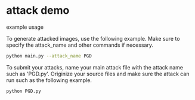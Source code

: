 # attack demo

example usage

To generate attacked images, use the following example. Make sure to specify the attack_name and other commands if necessary.
```bash
python main.py --attack_name PGD 
```

To submit your attacks, name your main attack file with the attack name such as 'PGD.py'. Originize your source files and make sure the attack can run such as the following example.
```
python PGD.py
```
